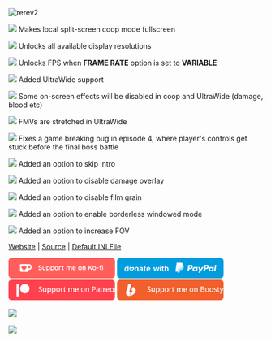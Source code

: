 ![rerev2](http://thirteenag.github.io/screens/rerev2/main2.jpg)

![](https://habrastorage.org/webt/ow/yy/mg/owyymgpibfqzfbwyf_iqoiqrede.png) Makes local split-screen coop mode fullscreen

![](https://habrastorage.org/webt/ow/yy/mg/owyymgpibfqzfbwyf_iqoiqrede.png) Unlocks all available display resolutions

![](https://habrastorage.org/webt/ow/yy/mg/owyymgpibfqzfbwyf_iqoiqrede.png) Unlocks FPS when **FRAME RATE** option is set to **VARIABLE**

![](https://habrastorage.org/webt/ow/yy/mg/owyymgpibfqzfbwyf_iqoiqrede.png) Added UltraWide support

![](https://habrastorage.org/webt/31/qm/gv/31qmgv6q0kj8zie1itat5ygfsuq.png) Some on-screen effects will be disabled in coop and UltraWide (damage, blood etc)

![](https://habrastorage.org/webt/31/qm/gv/31qmgv6q0kj8zie1itat5ygfsuq.png) FMVs are stretched in UltraWide

![](https://habrastorage.org/webt/ow/yy/mg/owyymgpibfqzfbwyf_iqoiqrede.png) Fixes a game breaking bug in episode 4, where player's controls get stuck before the final boss battle

![](https://habrastorage.org/webt/ow/yy/mg/owyymgpibfqzfbwyf_iqoiqrede.png) Added an option to skip intro

![](https://habrastorage.org/webt/ow/yy/mg/owyymgpibfqzfbwyf_iqoiqrede.png) Added an option to disable damage overlay

![](https://habrastorage.org/webt/ow/yy/mg/owyymgpibfqzfbwyf_iqoiqrede.png) Added an option to disable film grain

![](https://habrastorage.org/webt/ow/yy/mg/owyymgpibfqzfbwyf_iqoiqrede.png) Added an option to enable borderless windowed mode

![](https://habrastorage.org/webt/ow/yy/mg/owyymgpibfqzfbwyf_iqoiqrede.png) Added an option to increase FOV

[Website](http://thirteenag.github.io/wfp#rerev2) | [Source](https://github.com/ThirteenAG/WidescreenFixesPack/blob/master/source/ResidentEvilRevelations2.FusionFix/dllmain.cpp) | [Default INI File](https://github.com/ThirteenAG/WidescreenFixesPack/blob/master/data/ResidentEvilRevelations2.FusionFix/scripts/ResidentEvilRevelations2.FusionFix.ini)

<a href="https://ko-fi.com/thirteenag"><img src="https://github.com/ThirteenAG/thirteenag.github.io/raw/master/img/buttons/kofi.svg" height="40"></a> <a href="https://paypal.me/SergeyP13"><img src="https://github.com/ThirteenAG/thirteenag.github.io/raw/master/img/buttons/paypal.svg" height="40"></a> <a href="https://www.patreon.com/ThirteenAG"><img src="https://github.com/ThirteenAG/thirteenag.github.io/raw/master/img/buttons/patreon.svg" height="40"></a> <a href="https://boosty.to/thirteenag/donate"><img src="https://github.com/ThirteenAG/thirteenag.github.io/raw/master/img/buttons/boosty.svg" height="40"></a>

![](https://github.com/ThirteenAG/WidescreenFixesPack/assets/4904157/9b21870b-06f2-4deb-bf41-53b38a87c336)

![](https://github.com/ThirteenAG/WidescreenFixesPack/assets/4904157/8b852cab-627e-4712-88fd-a112132555d7)
